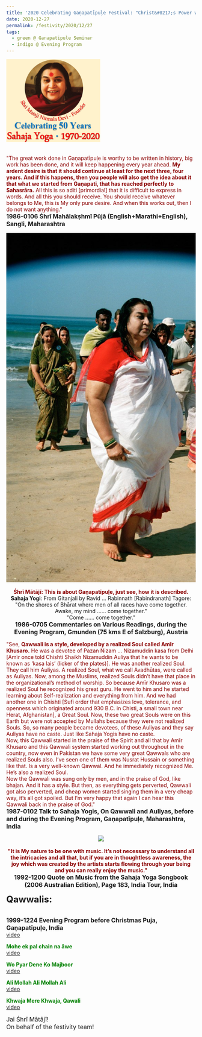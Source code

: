 ```yaml
---
title: '2020 Celebrating Gaṇapatīpuḷe Festival: "Christ&#8217;s Power was of course Auṃkāra. His Power was Praṇava ...... He is the Incarnation of tapasyā." '
date: 2020-12-27
permalink: /festivity/2020/12/27
tags:
  - green @ Ganapatipule Seminar
  - indigo @ Evening Program
---
```


<div style="text-align: left"><img src="/images/image00.png" width="250" /></div><br>

<p>
<font color="DarkRed">"The great work done in Gaṇapatīpuḷe is worthy to be written in history, big work has been done, and it will keep happening every year ahead. <b>My ardent desire is that it should continue at least for the next three, four years. And if this happens, then you people will also get the idea about it that what we started from Gaṇapati, that has reached perfectly to Sahasrāra.</b> All this is so aditi [primordial] that it is difficult to express in words. And all this you should receive. You should receive whatever belongs to Me, this is My only pure desire. And when this works out, then I do not want anything."</font><br>
<font size="+0"><b>1986-0106 Śhrī Mahālakṣhmī Pūjā (English+Marathi+English), Sangli, Maharashtra</b></font>
</p>

<div style="text-align: center"><img src="/images/image591.png" /></div>

<p style="text-align:center;">
<font color="DarkRed"><b>Śhrī Mātājī: This is about Gaṇapatīpuḷe, just see, how it is described.</b></font><br>
<b>Sahaja Yogi</b>: From Gitanjali by Ravid ... Rabinnath [Rabindranath] Tagore: "On the shores of Bhārat where men of all races have come together. Awake, my mind ...... come together."<br>
"Come ...... come together."<br>
<font size="+0"><b>1986-0705 Commentaries on Various Readings, during the Evening Program, Gmunden (75 kms E of Salzburg), Austria</b></font>
</p>

<p>
<font color="DarkRed">"See, <b>Qawwali is a style, developed by a realized Soul called Amīr Khusaro.</b> He was a devotee of Pazan Nizam ... Nizamuddin kasa from Delhi [Amīr once told Chishti Shaikh Nizamuddin Auliya that he wants to be known as ‘kasa lais’ (licker of the plates)]. He was another realized Soul.<br>
They call him Auliyas. A realized Soul, what we call Avadhūtas, were called as Auliyas. Now, among the Muslims, realized Souls didn’t have that place in the organizational’s method of worship. So because Amīr Khusaro was a realized Soul he recognized his great guru. He went to him and he started learning about Self-realization and everything from him. And we had another one in Chishti [Sufi order that emphasizes love, tolerance, and openness which originated around 930 B.C. in Chisti, a small town near Herat, Afghanistan], a Great Soul. Now, these two great Souls were on this Earth but were not accepted by Mullahs because they were not realized Souls. So, so many people became devotees, of these Auliyas and they say Auliyas have no caste. Just like Sahaja Yogis have no caste.<br>
Now, this Qawwali started in the praise of the Spirit and all that by Amīr Khusaro and this Qawwali system started working out throughout in the country, now even in Pakistan we have some very great Qawwals who are realized Souls also. I’ve seen one of them was Nusrat Hussain or something like that. Is a very well-known Qawwal. And he immediately recognized Me. He’s also a realized Soul.<br>
Now the Qawwali was sung only by men, and in the praise of God, like bhajan. And it has a style. But then, as everything gets perverted, Qawwali got also perverted, and cheap women started singing them in a very cheap way, it’s all got spoiled. But I’m very happy that again I can hear this Qawwali back in the praise of God."</font><br>
<font size="+0"><b>1987-0102 Talk to Sahaja Yogis, On Qawwali and Auliyas, before and during the Evening Program, Gaṇapatīpuḷe, Maharashtra, India</b></font>
</p>

<div style="text-align: center"><img src="https://pub-1e517d8c73a64c9c82977d676b1fff72.r2.dev/image592.png" /></div>

<p style="text-align:center;">
<font color="DarkRed"><b>"It is My nature to be one with music. It’s not necessary to understand all the intricacies and all that, but if you are in thoughtless awareness, the joy which was created by the artists starts flowing through your being and you can really enjoy the music."</b></font><br>
<font size="+0"><b>1992-1200 Quote on Music from the Sahaja Yoga Songbook (2006 Australian Edition), Page 183, India Tour, India</b></font>
</p>

<font size="+2"><b>Qawwalis:</b></font>

<p>
<font color="green"><b></b></font><br>
<font size="+0"><b>1999-1224 Evening Program before Christmas Puja, Gaṇapatīpuḷe, India</b></font><br>
<a href="https://www.youtube.com/watch?v=S1TYdnqlONM&feature=emb_logo&ab_channel=TeachingsofH.H.ShriMatajiNirmalaDevi"> video</a>
</p>

<p>
<font color="green"><b>Mohe ek pal chain na āwe</b></font><br>
<a href="https://www.youtube.com/watch?v=bTJfxnOF53s&t=5s&ab_channel=SahajaYoga">video</a>
</p>

<p>
<font color="green"><b>Wo Pyar Dene Ko Majboor</b></font><br>
<a href="https://www.youtube.com/watch?v=RRdMxobgC6I&ab_channel=SahajaYoga">video</a>
</p>
 
<p>
<font color="green"><b>Ali Mollah Ali Mollah Ali</b></font><br>
<a href="https://www.youtube.com/watch?v=rdwlr22SDk8&ab_channel=SahajaYoga">video</a> 
</p>

<p>
<font color="green"><b>Khwaja Mere Khwaja, Qawali</b></font><br>
<a href="https://www.youtube.com/watch?v=eLsfcw5d17U&ab_channel=SahajaYoga">video</a> 
</p>

<p>
<font size="+0">Jai Śhrī Mātājī!<br>
On behalf of the festivity team!</font>
</p>